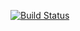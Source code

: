 
[![Build Status](https://travis-ci.org/JoanneGaeunSon/CSE110Project.svg?branch=master)](https://travis-ci.org/JoanneGaeunSon/CSE110Project)
